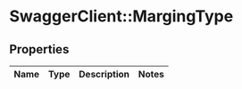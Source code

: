 # SwaggerClient::MargingType

## Properties
Name | Type | Description | Notes
------------ | ------------- | ------------- | -------------


